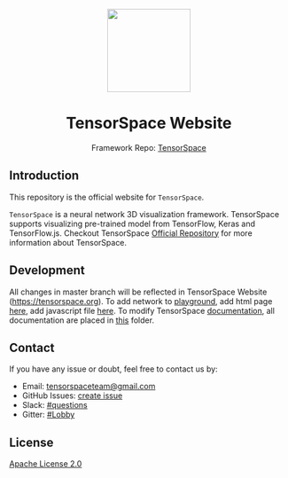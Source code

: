 <p align="center">
<img width=150 src="https://raw.githack.com/tensorspace-team/tensorspace/master/assets/logo.png">
</p>

<h1 align=center>TensorSpace Website</h1>

<p align=center>Framework Repo: <a href="https://github.com/tensorspace-team/tensorspace">TensorSpace</a></p>

## Introduction

This repository is the official website for `TensorSpace`.

`TensorSpace` is a neural network 3D visualization framework. TensorSpace supports visualizing pre-trained model from TensorFlow, Keras and TensorFlow.js. Checkout TensorSpace [Official Repository](https://github.com/tensorspace-team/tensorspace) for more information about TensorSpace.

## Development

All changes in master branch will be reflected in TensorSpace Website (https://tensorspace.org). To add network to [playground](https://tensorspace.org/html/playground/index.html), add html page [here](https://github.com/tensorspace-team/tensorspace-website/tree/master/html/playground), add javascript file [here](https://github.com/tensorspace-team/tensorspace-website/tree/master/js). To modify TensorSpace [documentation](https://tensorspace.org/html/docs/startIntro.html), all documentation are placed in [this](https://github.com/tensorspace-team/tensorspace-website/tree/master/html/docs) folder.

## Contact

If you have any issue or doubt, feel free to contact us by:
* Email: tensorspaceteam@gmail.com
* GitHub Issues: [create issue](https://github.com/tensorspace-team/tensorspace-website/issues/new)
* Slack: [#questions](https://tensorspace.slack.com/messages/CDSB58A5P)
* Gitter: [#Lobby](https://gitter.im/tensorspacejs/Lobby#)

## License

[Apache License 2.0](https://github.com/tensorspace-team/tensorspace-website/blob/master/LICENSE)